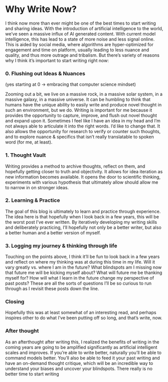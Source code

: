 # Why Write Now?

I think now more than ever might be one of the best times to start writing and sharing ideas. With the introduction of artificial intelligence to the world, we’ve seen a massive influx of AI generated content. With current model intelligence, this has lead to a state of more noise and less signal online. This is aided by social media, where algorithms are hyper-optimized for engagement and time on platform, usually leading to less nuance and quality, and thus more outrage and tribalism. But there’s variety of reasons why I think it’s important to start writing right now:

### 0. Flushing out Ideas & Nuances
(yes starting at 0 -> embracing that computer science mindset)  
  
Zooming out a bit, we live on a massive rock, in a massive solar system, in a massive galaxy, in a massive universe. It can be humbling to think that humans have the unique ability to easily write and produce novel thought in such an environment, but we do. Writing is important for me because it provides the opportunity to capture, improve, and flush out novel thought and expand upon it. Sometimes I feel like I have an idea in my head and I’m not always able to articulate it into the right words. I’d like to change that. It also allows the opportunity for research to verify or counter such thoughts, and to explore nuance & specifics that isn’t really translatable to spoken word (for me, at least). 

### 1. Thought Vault 

Writing provides a method to archive thoughts, reflect on them, and hopefully getting closer to truth and objectivity. It allows for idea iteration as new information becomes available. It opens the door to scientific thinking, experiments with various hypothesis that ultimately allow should allow me to narrow in on stronger ideas.

### 2. Learning & Practice

The goal of this blog is ultimately to learn and practice through experience. The idea here is that hopefully when I look back in a few years, this will be the worst post I’ve ever written. By iteratively developing my writing skills and deliberately practicing, I’ll hopefully not only be a better writer, but also a better human and a better version of myself.

### 3. Logging my journey & thinking through life

Touching on the points above, I think it’ll be fun to look back in a few years and reflect on where my thinking was at during this time in my life. Will it vary greatly vs. where I am in the future? What blindspots am I missing now that future me will be kicking myself about? What will future me be thanking myself for? How will what I learn in the future change my perspective of past posts? These are all the sorts of questions I’ll be so curious to run through as I revisit these posts down the line.

### Closing

Hopefully this was at least somewhat of an interesting read, and perhaps inspires other to do what I’ve been putting off so long, and that’s write, now. 

### After thought

As an afterthought after writing this, I realized the benefits of writing in the coming years are going to be amplified significantly as artificial intelligent scales and improves. If you’re able to write better, naturally you’ll be able to command models better. You’ll also be able to feed it your past writing and have an on-demand thought critique, which will be an incredible way to understand your biases and uncover your blindspots. There really is no better time to start writing
